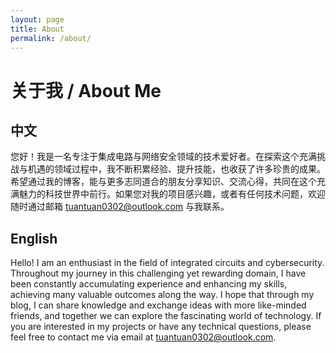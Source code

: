 ```yaml
---
layout: page
title: About
permalink: /about/
---
```

# 关于我 / About Me

## 中文

您好！我是一名专注于集成电路与网络安全领域的技术爱好者。在探索这个充满挑战与机遇的领域过程中，我不断积累经验、提升技能，也收获了许多珍贵的成果。希望通过我的博客，能与更多志同道合的朋友分享知识、交流心得，共同在这个充满魅力的科技世界中前行。如果您对我的项目感兴趣，或者有任何技术问题，欢迎随时通过邮箱 tuantuan0302@outlook.com 与我联系。

## English

Hello! I am an enthusiast in the field of integrated circuits and cybersecurity. Throughout my journey in this challenging yet rewarding domain, I have been constantly accumulating experience and enhancing my skills, achieving many valuable outcomes along the way. I hope that through my blog, I can share knowledge and exchange ideas with more like-minded friends, and together we can explore the fascinating world of technology. If you are interested in my projects or have any technical questions, please feel free to contact me via email at tuantuan0302@outlook.com.
